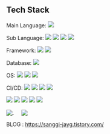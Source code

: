 <h2>Tech Stack</h2>

<p>
    Main Language:
    <a href="#" target="_blank"><img src="https://img.shields.io/badge/Python-3766AB?style=flat&logo=Python&logoColor=yellow"/></a> 
</p>
<p>
    Sub Language:
    <a href="#" target="_blank"><img src="https://img.shields.io/badge/GO-11B48A?style=flat&logo=GO&logoColor=yellow"/></a>
    <a href="#" target="_blank"><img src="https://img.shields.io/badge/PHP-3766AB?style=flat&logo=PHP&logoColor=yellow"/></a>
    <a href="#" target="_blank"><img src="https://img.shields.io/badge/Java-3766AB?style=flat&logo=Java&logoColor=yellow"/></a>
    <a href="#" target="_blank"><img src="https://img.shields.io/badge/Javascript-F5DF4D?style=flat&logo=Javascript&logoColor=orange"/></a>
</p>
<p>
    Framework:
    <a href="#" target="_blank"><img src="https://img.shields.io/badge/Django-3766AB?style=flat&logo=Django&logoColor=yellow"/></a> 
    <a href="#" target="_blank"><img src="https://img.shields.io/badge/Codeigniter-orange?style=flat&logo=Codeigniter&logoColor=red"/></a> 
</p>
<p>
    Database:
    <a href="#" target="_blank"><img src="https://img.shields.io/badge/MySQL-3766AB?style=flat&logo=MySQL&logoColor=yellow"/></a> 
</p>
<p>
    OS:
    <a href="#" target="_blank"><img src="https://img.shields.io/badge/Ubuntu-orange?style=flat&logo=Ubuntu&logoColor=yellow"/></a> 
    <a href="#" target="_blank"><img src="https://img.shields.io/badge/CentOS-363945?style=flat&logo=CentOS&logoColor=yellow"/></a> 
    <a href="#" target="_blank"><img src="https://img.shields.io/badge/Toast-blue?style=flat&logo=Toast&logoColor=skyblue"/></a> 
</p>
<p>
    CI/CD:
    <a href="#" target="_blank"><img src="https://img.shields.io/badge/Github-363945?style=flat&logo=Github&logoColor=white"/></a> 
    <a href="#" target="_blank"><img src="https://img.shields.io/badge/Jenkins-EFE1CE?style=flat&logo=Jenkins&logoColor=black"/></a> 
    <a href="#" target="_blank"><img src="https://img.shields.io/badge/Docker-blue?style=flat&logo=Docker&logoColor=skyblue"/></a> 
    <a href="#" target="_blank"><img src="https://img.shields.io/badge/Nexus-11B48A?style=flat&logo=Nexus&logoColor=black"/></a> 
</p>
<p>
    <a href="#" target="_blank"><img src="https://img.shields.io/badge/Redis-D2386C?style=flat&logo=Redis&logoColor=red"/></a> 
    <a href="#" target="_blank"><img src="https://img.shields.io/badge/Celery-green?style=flat&logo=Celery&logoColor=A0DAA9"/></a> 
    <a href="#" target="_blank"><img src="https://img.shields.io/badge/Fluentd-0072B5?style=flat&logo=Fluentd&logoColor=blue"/></a> 
    <a href="#" target="_blank"><img src="https://img.shields.io/badge/Prometheus-orange?style=flat&logo=Prometheus&logoColor=D2386C"/></a> 
    <a href="#" target="_blank"><img src="https://img.shields.io/badge/Grafana-363945?style=flat&logo=Grafana&logoColor=FDAC53"/></a> 
</p>

<a href="https://github.com/anuraghazra/github-readme-stats">
  <img align="center" src="https://github-readme-stats.vercel.app/api?username=sanggi-wjg&hide=contribs,prs&show_icons=true&theme=tokyonight" />
</a>
&nbsp;&nbsp;&nbsp;&nbsp;
<a href="https://github.com/anuraghazra/convoychat">
  <img align="center" src="https://github-readme-stats.vercel.app/api/top-langs/?username=sanggi-wjg&hide=css,html&theme=tokyonight" />
</a>

BLOG : https://sanggi-jayg.tistory.com/

<!--
뱃지
https://shields.io/
아이콘
https://simpleicons.org/
컬러
https://www.w3schools.com/colors/colors_2021.asp
-->
